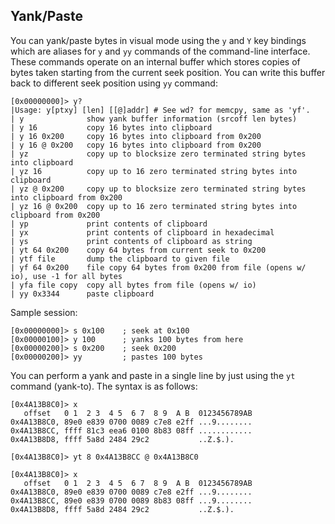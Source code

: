 ## Yank/Paste

You can yank/paste bytes in visual mode using the `y` and `Y` key bindings which are aliases for `y` and `yy` commands of the command-line interface. These commands operate on an internal buffer which stores copies of bytes taken starting from the current seek position. You can write this buffer back to different seek position using `yy` command:
```
[0x00000000]> y?
|Usage: y[ptxy] [len] [[@]addr] # See wd? for memcpy, same as 'yf'.
| y              show yank buffer information (srcoff len bytes)
| y 16           copy 16 bytes into clipboard
| y 16 0x200     copy 16 bytes into clipboard from 0x200
| y 16 @ 0x200   copy 16 bytes into clipboard from 0x200
| yz             copy up to blocksize zero terminated string bytes into clipboard
| yz 16          copy up to 16 zero terminated string bytes into clipboard
| yz @ 0x200     copy up to blocksize zero terminated string bytes into clipboard from 0x200
| yz 16 @ 0x200  copy up to 16 zero terminated string bytes into clipboard from 0x200
| yp             print contents of clipboard
| yx             print contents of clipboard in hexadecimal
| ys             print contents of clipboard as string
| yt 64 0x200    copy 64 bytes from current seek to 0x200
| ytf file       dump the clipboard to given file
| yf 64 0x200    file copy 64 bytes from 0x200 from file (opens w/ io), use -1 for all bytes
| yfa file copy  copy all bytes from file (opens w/ io)
| yy 0x3344      paste clipboard
```
Sample session:
```
[0x00000000]> s 0x100    ; seek at 0x100
[0x00000100]> y 100      ; yanks 100 bytes from here
[0x00000200]> s 0x200    ; seek 0x200
[0x00000200]> yy         ; pastes 100 bytes
```
You can perform a yank and paste in a single line by just using the `yt` command (yank-to). The syntax is as follows:
```
[0x4A13B8C0]> x
   offset   0 1  2 3  4 5  6 7  8 9  A B  0123456789AB
0x4A13B8C0, 89e0 e839 0700 0089 c7e8 e2ff ...9........
0x4A13B8CC, ffff 81c3 eea6 0100 8b83 08ff ............
0x4A13B8D8, ffff 5a8d 2484 29c2           ..Z.$.).

[0x4A13B8C0]> yt 8 0x4A13B8CC @ 0x4A13B8C0

[0x4A13B8C0]> x
   offset   0 1  2 3  4 5  6 7  8 9  A B  0123456789AB
0x4A13B8C0, 89e0 e839 0700 0089 c7e8 e2ff ...9........
0x4A13B8CC, 89e0 e839 0700 0089 8b83 08ff ...9........
0x4A13B8D8, ffff 5a8d 2484 29c2           ..Z.$.).
```

